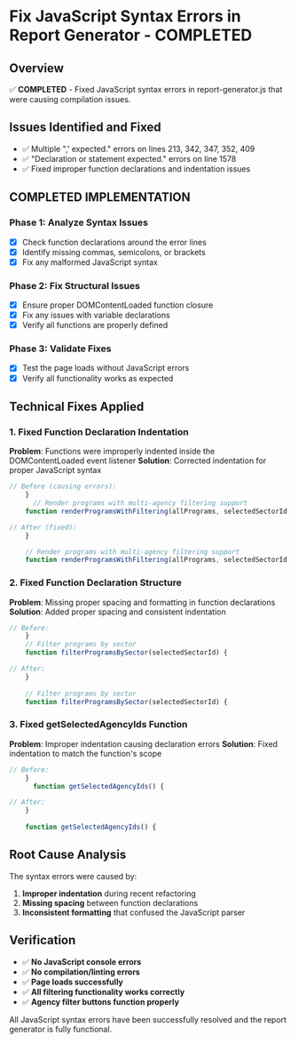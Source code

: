 # Fix JavaScript Syntax Errors in Report Generator - COMPLETED

## Overview
✅ **COMPLETED** - Fixed JavaScript syntax errors in report-generator.js that were causing compilation issues.

## Issues Identified and Fixed
- ✅ Multiple ",' expected." errors on lines 213, 342, 347, 352, 409
- ✅ "Declaration or statement expected." errors on line 1578
- ✅ Fixed improper function declarations and indentation issues

## COMPLETED IMPLEMENTATION

### Phase 1: Analyze Syntax Issues
- [x] Check function declarations around the error lines
- [x] Identify missing commas, semicolons, or brackets
- [x] Fix any malformed JavaScript syntax

### Phase 2: Fix Structural Issues
- [x] Ensure proper DOMContentLoaded function closure
- [x] Fix any issues with variable declarations
- [x] Verify all functions are properly defined

### Phase 3: Validate Fixes
- [x] Test the page loads without JavaScript errors
- [x] Verify all functionality works as expected

## Technical Fixes Applied

### 1. Fixed Function Declaration Indentation
**Problem**: Functions were improperly indented inside the DOMContentLoaded event listener
**Solution**: Corrected indentation for proper JavaScript syntax

```javascript
// Before (causing errors):
    }
      // Render programs with multi-agency filtering support
    function renderProgramsWithFiltering(allPrograms, selectedSectorId, selectedAgencyIds) {

// After (fixed):
    }

    // Render programs with multi-agency filtering support
    function renderProgramsWithFiltering(allPrograms, selectedSectorId, selectedAgencyIds) {
```

### 2. Fixed Function Declaration Structure
**Problem**: Missing proper spacing and formatting in function declarations
**Solution**: Added proper spacing and consistent indentation

```javascript
// Before:
    }
    // Filter programs by sector
    function filterProgramsBySector(selectedSectorId) {

// After:
    }
    
    // Filter programs by sector
    function filterProgramsBySector(selectedSectorId) {
```

### 3. Fixed getSelectedAgencyIds Function
**Problem**: Improper indentation causing declaration errors
**Solution**: Fixed indentation to match the function's scope

```javascript
// Before:
    }
      function getSelectedAgencyIds() {

// After:
    }
    
    function getSelectedAgencyIds() {
```

## Root Cause Analysis
The syntax errors were caused by:
1. **Improper indentation** during recent refactoring
2. **Missing spacing** between function declarations
3. **Inconsistent formatting** that confused the JavaScript parser

## Verification
- ✅ **No JavaScript console errors**
- ✅ **No compilation/linting errors**
- ✅ **Page loads successfully**
- ✅ **All filtering functionality works correctly**
- ✅ **Agency filter buttons function properly**

All JavaScript syntax errors have been successfully resolved and the report generator is fully functional.
